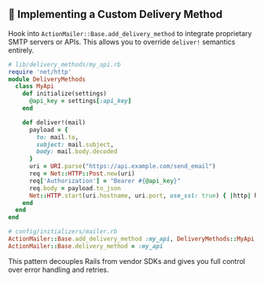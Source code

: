 ## 🎯 Implementing a Custom Delivery Method

Hook into `ActionMailer::Base.add_delivery_method` to integrate proprietary SMTP servers or APIs. This allows you to override `deliver!` semantics entirely.

```ruby
# lib/delivery_methods/my_api.rb
require 'net/http'
module DeliveryMethods
  class MyApi
    def initialize(settings)
      @api_key = settings[:api_key]
    end

    def deliver!(mail)
      payload = {
        to: mail.to,
        subject: mail.subject,
        body: mail.body.decoded
      }
      uri = URI.parse("https://api.example.com/send_email")
      req = Net::HTTP::Post.new(uri)
      req['Authorization'] = "Bearer #{@api_key}"
      req.body = payload.to_json
      Net::HTTP.start(uri.hostname, uri.port, use_ssl: true) { |http| http.request(req) }
    end
  end
end

# config/initializers/mailer.rb
ActionMailer::Base.add_delivery_method :my_api, DeliveryMethods::MyApi, api_key: Rails.application.credentials.email_api_key
ActionMailer::Base.delivery_method = :my_api
```

This pattern decouples Rails from vendor SDKs and gives you full control over error handling and retries.